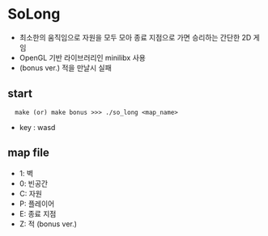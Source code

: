 # SoLong
+ 최소한의 움직임으로 자원을 모두 모아 종료 지점으로 가면 승리하는 간단한 2D 게임
+ OpenGL 기반 라이브러리인 minilibx 사용
+ (bonus ver.) 적을 만날시 실패 
## start
```
  make (or) make bonus >>> ./so_long <map_name>
```
+ key : wasd
## map file
+ 1: 벽
+ 0: 빈공간
+ C: 자원
+ P: 플레이어
+ E: 종료 지점
+ Z: 적 (bonus ver.)
